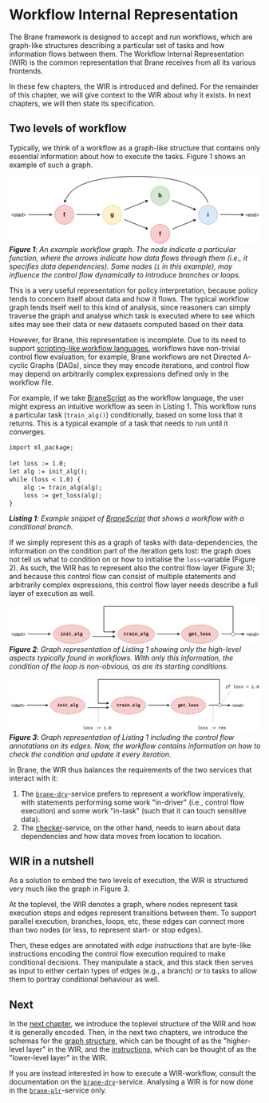 # Workflow Internal Representation
The Brane framework is designed to accept and run workflows, which are graph-like structures describing a particular set of tasks and how information flows between them. The Workflow Internal Representation (WIR) is the common representation that Brane receives from all its various frontends.

In these few chapters, the WIR is introduced and defined. For the remainder of this chapter, we will give context to the WIR about why it exists. In next chapters, we will then state its specification.


## Two levels of workflow
Typically, we think of a workflow as a graph-like structure that contains only essential information about how to execute the tasks. Figure 1 shows an example of such a graph.

![An example workflow graph](../../assets/diagrams/Workflow.png)  
_**Figure 1**: An example workflow graph. The node indicate a particular function, where the arrows indicate how data flows through them (i.e., it specifies data dependencies). Some nodes (`i` in this example), may influence the control flow dynamically to introduce branches or loops._

This is a very useful representation for policy interpretation, because policy tends to concern itself about data and how it flows. The typical workflow graph lends itself well to this kind of analysis, since reasoners can simply traverse the graph and analyse which task is executed where to see which sites may see their data or new datasets computed based on their data.

However, for Brane, this representation is incomplete. Due to its need to support [scripting-like workflow languages](../../appendix/languages/bscript/introduction.md), workflows have non-trivial control flow evaluation; for example, Brane workflows are not Directed A-cyclic Graphs (DAGs), since they may encode iterations, and control flow may depend on arbitrarily complex expressions defined only in the workflow file.

For example, if we take [BraneScript](../../appendix/languages/bscript/introduction.md) as the workflow language, the user might express an intuitive workflow as seen in Listing 1. This workflow runs a particular task (`train_alg()`) conditionally, based on some loss that it returns. This is a typical example of a task that needs to run until it converges.

```bscript
import ml_package;

let loss := 1.0;
let alg := init_alg();
while (loss < 1.0) {
    alg := train_alg(alg);
    loss := get_loss(alg);
}
```
_**Listing 1**: Example snippet of [BraneScript](../../appendix/languages/bscript/introduction.md) that shows a workflow with a conditional branch._

If we simply represent this as a graph of tasks with data-dependencies, the information on the condition part of the iteration gets lost: the graph does not tell us what to condition on or how to initialise the `loss`-variable (Figure 2). As such, the WIR has to represent also the control flow layer (Figure 3); and because this control flow can consist of multiple statements and arbitrarily complex expressions, this control flow layer needs describe a full layer of execution as well.

![Graph representation of Listing 1](../../assets/diagrams/WorkflowExample4.png)  
_**Figure 2**: Graph representation of Listing 1 showing only the high-level aspects typically found in workflows. With only this information, the condition of the loop is non-obvious, as are its starting conditions._

![Graph representation of Listing 1 with control flow](../../assets/diagrams/WorkflowExample5.png)  
_**Figure 3**: Graph representation of Listing 1 including the control flow annotations on its edges. Now, the workflow contains information on how to check the condition and update it every iteration._

In Brane, the WIR thus balances the requirements of the two services that interact with it:
1. The [`brane-drv`](../../implementation/services/brane-drv.md)-service prefers to represent a workflow imperatively, with statements performing some work "in-driver" (i.e., control flow execution) and some work "in-task" (such that it can touch sensitive data).
2. The [checker](../../implementation/bird_eye.md#central-components)-service, on the other hand, needs to learn about data dependencies and how data moves from location to location.


## WIR in a nutshell
As a solution to embed the two levels of execution, the WIR is structured very much like the graph in Figure 3.

At the toplevel, the WIR denotes a graph, where nodes represent task execution steps and edges represent transitions between them. To support parallel execution, branches, loops, etc, these edges can connect more than two nodes (or less, to represent start- or stop edges).

Then, these edges are annotated with _edge instructions_ that are byte-like instructions encoding the control flow execution required to make conditional decisions. They manipulate a stack, and this stack then serves as input to either certain types of edges (e.g., a branch) or to tasks to allow them to portray conditional behaviour as well.


## Next
In the [next chapter](./schema.md), we introduce the toplevel structure of the WIR and how it is generally encoded. Then, in the next two chapters, we introduce the schemas for the [graph structure](./graph.md), which can be thought of as the "higher-level layer" in the WIR, and the [instructions](./instructions.md), which can be thought of as the "lower-level layer" in the WIR.

If you are instead interested in how to execute a WIR-workflow, consult the documentation on the [`brane-drv`](../../implementation/services/brane-drv.md)-service. Analysing a WIR is for now done in the [`brane-plr`](../../implementation/services/brane-plr.md)-service only.
